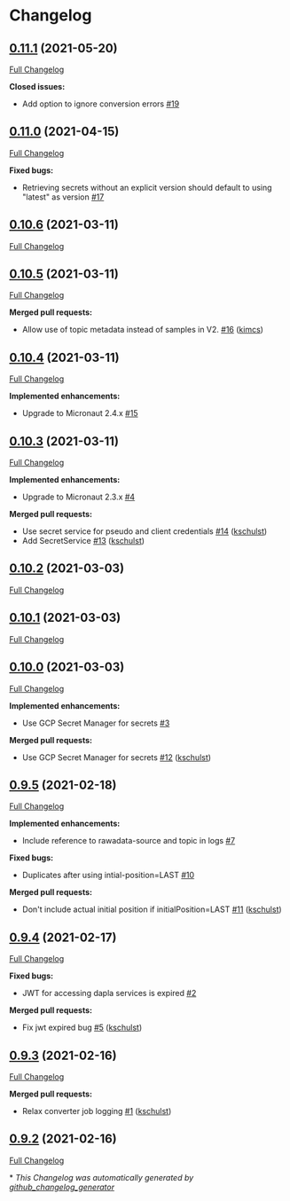 # Changelog

## [0.11.1](https://github.com/statisticsnorway/rawdata-converter/tree/0.11.1) (2021-05-20)

[Full Changelog](https://github.com/statisticsnorway/rawdata-converter/compare/0.11.0...0.11.1)

**Closed issues:**

- Add option to ignore conversion errors [\#19](https://github.com/statisticsnorway/rawdata-converter/issues/19)

## [0.11.0](https://github.com/statisticsnorway/rawdata-converter/tree/0.11.0) (2021-04-15)

[Full Changelog](https://github.com/statisticsnorway/rawdata-converter/compare/0.10.6...0.11.0)

**Fixed bugs:**

- Retrieving secrets without an explicit version should default to using "latest" as version [\#17](https://github.com/statisticsnorway/rawdata-converter/issues/17)

## [0.10.6](https://github.com/statisticsnorway/rawdata-converter/tree/0.10.6) (2021-03-11)

[Full Changelog](https://github.com/statisticsnorway/rawdata-converter/compare/0.10.5...0.10.6)

## [0.10.5](https://github.com/statisticsnorway/rawdata-converter/tree/0.10.5) (2021-03-11)

[Full Changelog](https://github.com/statisticsnorway/rawdata-converter/compare/0.10.4...0.10.5)

**Merged pull requests:**

- Allow use of topic metadata instead of samples in V2. [\#16](https://github.com/statisticsnorway/rawdata-converter/pull/16) ([kimcs](https://github.com/kimcs))

## [0.10.4](https://github.com/statisticsnorway/rawdata-converter/tree/0.10.4) (2021-03-11)

[Full Changelog](https://github.com/statisticsnorway/rawdata-converter/compare/0.10.3...0.10.4)

**Implemented enhancements:**

- Upgrade to Micronaut 2.4.x [\#15](https://github.com/statisticsnorway/rawdata-converter/issues/15)

## [0.10.3](https://github.com/statisticsnorway/rawdata-converter/tree/0.10.3) (2021-03-11)

[Full Changelog](https://github.com/statisticsnorway/rawdata-converter/compare/0.10.2...0.10.3)

**Implemented enhancements:**

- Upgrade to Micronaut 2.3.x [\#4](https://github.com/statisticsnorway/rawdata-converter/issues/4)

**Merged pull requests:**

- Use secret service for pseudo and client credentials [\#14](https://github.com/statisticsnorway/rawdata-converter/pull/14) ([kschulst](https://github.com/kschulst))
- Add SecretService [\#13](https://github.com/statisticsnorway/rawdata-converter/pull/13) ([kschulst](https://github.com/kschulst))

## [0.10.2](https://github.com/statisticsnorway/rawdata-converter/tree/0.10.2) (2021-03-03)

[Full Changelog](https://github.com/statisticsnorway/rawdata-converter/compare/0.10.1...0.10.2)

## [0.10.1](https://github.com/statisticsnorway/rawdata-converter/tree/0.10.1) (2021-03-03)

[Full Changelog](https://github.com/statisticsnorway/rawdata-converter/compare/0.10.0...0.10.1)

## [0.10.0](https://github.com/statisticsnorway/rawdata-converter/tree/0.10.0) (2021-03-03)

[Full Changelog](https://github.com/statisticsnorway/rawdata-converter/compare/0.9.5...0.10.0)

**Implemented enhancements:**

- Use GCP Secret Manager for secrets [\#3](https://github.com/statisticsnorway/rawdata-converter/issues/3)

**Merged pull requests:**

- Use GCP Secret Manager for secrets [\#12](https://github.com/statisticsnorway/rawdata-converter/pull/12) ([kschulst](https://github.com/kschulst))

## [0.9.5](https://github.com/statisticsnorway/rawdata-converter/tree/0.9.5) (2021-02-18)

[Full Changelog](https://github.com/statisticsnorway/rawdata-converter/compare/0.9.4...0.9.5)

**Implemented enhancements:**

- Include reference to rawadata-source and topic in logs [\#7](https://github.com/statisticsnorway/rawdata-converter/issues/7)

**Fixed bugs:**

- Duplicates after using intial-position=LAST [\#10](https://github.com/statisticsnorway/rawdata-converter/issues/10)

**Merged pull requests:**

- Don't include actual initial position if initialPosition=LAST [\#11](https://github.com/statisticsnorway/rawdata-converter/pull/11) ([kschulst](https://github.com/kschulst))

## [0.9.4](https://github.com/statisticsnorway/rawdata-converter/tree/0.9.4) (2021-02-17)

[Full Changelog](https://github.com/statisticsnorway/rawdata-converter/compare/0.9.3...0.9.4)

**Fixed bugs:**

- JWT for accessing dapla services  is expired [\#2](https://github.com/statisticsnorway/rawdata-converter/issues/2)

**Merged pull requests:**

- Fix jwt expired bug [\#5](https://github.com/statisticsnorway/rawdata-converter/pull/5) ([kschulst](https://github.com/kschulst))

## [0.9.3](https://github.com/statisticsnorway/rawdata-converter/tree/0.9.3) (2021-02-16)

[Full Changelog](https://github.com/statisticsnorway/rawdata-converter/compare/0.9.2...0.9.3)

**Merged pull requests:**

- Relax converter job logging [\#1](https://github.com/statisticsnorway/rawdata-converter/pull/1) ([kschulst](https://github.com/kschulst))

## [0.9.2](https://github.com/statisticsnorway/rawdata-converter/tree/0.9.2) (2021-02-16)

[Full Changelog](https://github.com/statisticsnorway/rawdata-converter/compare/0.9.1...0.9.2)



\* *This Changelog was automatically generated by [github_changelog_generator](https://github.com/github-changelog-generator/github-changelog-generator)*
